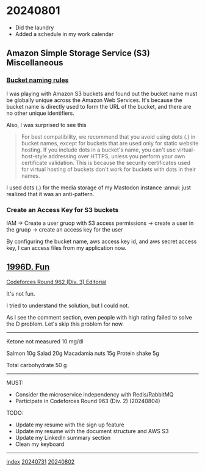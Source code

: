 <head><meta name="viewport" content="width=device-width, initial-scale=1.0, user-scalable=yes" /><meta charset="UTF-8"></head>

# 20240801

- Did the laundry
- Added a schedule in my work calendar

## Amazon Simple Storage Service (S3) Miscellaneous

### [Bucket naming rules](https://docs.aws.amazon.com/AmazonS3/latest/userguide/bucketnamingrules.html)

I was playing with Amazon S3 buckets and found out the bucket name must be globally unique across the Amazon Web Services. It\'s because the bucket name is directly used to form the URL of the bucket, and there are no other unique identifiers.

Also, I was surprised to see this

> For best compatibility, we recommend that you avoid using dots (.) in bucket names, except for buckets that are used only for static website hosting.
> If you include dots in a bucket\'s name, you can\'t use virtual-host-style addressing over HTTPS, unless you perform your own certificate validation.
> This is because the security certificates used for virtual hosting of buckets don\'t work for buckets with dots in their names.

I used dots (.) for the media storage of my Mastodon instance :annui: just realized that it was an anti-pattern.

### Create an Access Key for S3 buckets

IAM -> Create a user gruop with S3 access permissions -> create a user in the gruop -> create an access key for the user

By configuring the bucket name, aws access key id, and aws secret access key, I can access files from my application now.

## [1996D. Fun](https://codeforces.com/contest/1996/problem/D)

[Codeforces Round 962 (Div. 3) Editorial](https://codeforces.com/blog/entry/131528)

It\'s not fun.

I tried to understand the solution, but I could not.

As I see the comment section, even people with high rating failed to solve the D problem. Let\'s skip this problem for now.

---

Ketone not measured 10 mg/dl

Salmon 10g
Salad 20g
Macadamia nuts 15g
Protein shake 5g

Total carbohydrate 50 g

---

MUST:

- Consider the microservice independency with Redis/RabbitMQ
- Participate in Codeforces Round 963 (Div. 2) (20240804)

TODO:

- Update my resume with the sign up feature
- Update my resume with the document structure and AWS S3
- Update my LinkedIn summary section
- Clean my keyboard

---

[index](../../index.html)
[20240731](../07/20240731.html)
[20240802](20240802.html)
